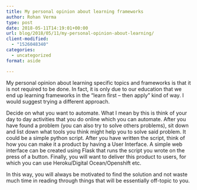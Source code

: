 ```yaml
---
title: My personal opinion about learning frameworks
author: Rohan Verma
type: post
date: 2018-05-11T14:19:01+00:00
url: blog/2018/05/11/my-personal-opinion-about-learning/
client-modified:
  - "1526048340"
categories:
  - uncategorized
format: aside

---
```

My personal opinion about learning specific topics and frameworks is that it is not required to be done. In fact, it is only due to our education that we end up learning frameworks in the &#8220;learn first &#8211; then apply&#8221; kind of way. I would suggest trying a different approach.

Decide on what you want to automate. What I mean by this is think of your day to day activities that you do online which you can automate. After you have found a problem (you can also try to solve others problems), sit down and list down what tools you think might help you to solve said problem. It could be a simple python script. After you have written the script, think of how you can make it a product by having a User Interface. A simple web interface can be created using Flask that runs the script you wrote on the press of a button. Finally, you will want to deliver this product to users, for which you can use Heroku/Digital Ocean/Openshift etc.

In this way, you will always be motivated to find the solution and not waste much time in reading through things that will be essentially off-topic to you.